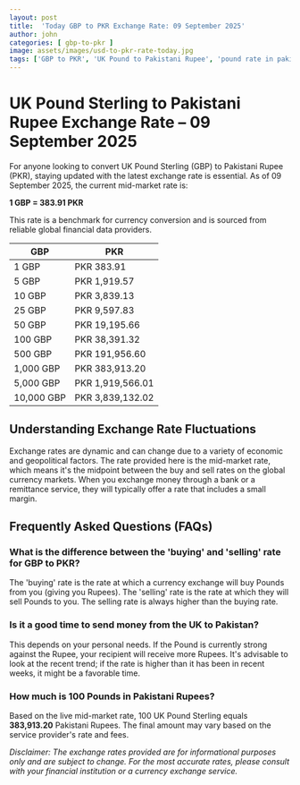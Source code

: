 ```yaml
---
layout: post
title:  'Today GBP to PKR Exchange Rate: 09 September 2025'
author: john
categories: [ gbp-to-pkr ]
image: assets/images/usd-to-pkr-rate-today.jpg
tags: ['GBP to PKR', 'UK Pound to Pakistani Rupee', 'pound rate in pakistan', 'great britain pound to pkr', 'uk to pakistan money transfer']
---
```


# UK Pound Sterling to Pakistani Rupee Exchange Rate – 09 September 2025

For anyone looking to convert UK Pound Sterling (GBP) to Pakistani Rupee (PKR), staying updated with the latest exchange rate is essential. As of 09 September 2025, the current mid-market rate is:

**1 GBP = 383.91 PKR**

This rate is a benchmark for currency conversion and is sourced from reliable global financial data providers.

| GBP | PKR |
| --- | --- |
| 1 GBP | PKR 383.91 |
| 5 GBP | PKR 1,919.57 |
| 10 GBP | PKR 3,839.13 |
| 25 GBP | PKR 9,597.83 |
| 50 GBP | PKR 19,195.66 |
| 100 GBP | PKR 38,391.32 |
| 500 GBP | PKR 191,956.60 |
| 1,000 GBP | PKR 383,913.20 |
| 5,000 GBP | PKR 1,919,566.01 |
| 10,000 GBP | PKR 3,839,132.02 |


## Understanding Exchange Rate Fluctuations

Exchange rates are dynamic and can change due to a variety of economic and geopolitical factors. The rate provided here is the mid-market rate, which means it's the midpoint between the buy and sell rates on the global currency markets. When you exchange money through a bank or a remittance service, they will typically offer a rate that includes a small margin.

## Frequently Asked Questions (FAQs)

### What is the difference between the 'buying' and 'selling' rate for GBP to PKR?

The 'buying' rate is the rate at which a currency exchange will buy Pounds from you (giving you Rupees). The 'selling' rate is the rate at which they will sell Pounds to you. The selling rate is always higher than the buying rate.

### Is it a good time to send money from the UK to Pakistan?

This depends on your personal needs. If the Pound is currently strong against the Rupee, your recipient will receive more Rupees. It's advisable to look at the recent trend; if the rate is higher than it has been in recent weeks, it might be a favorable time.

### How much is 100 Pounds in Pakistani Rupees?

Based on the live mid-market rate, 100 UK Pound Sterling equals **383,913.20** Pakistani Rupees. The final amount may vary based on the service provider's rate and fees.



*Disclaimer: The exchange rates provided are for informational purposes only and are subject to change. For the most accurate rates, please consult with your financial institution or a currency exchange service.*
